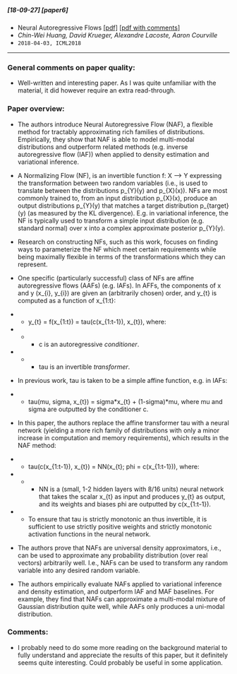 ##### [18-09-27] [paper6]
- Neural Autoregressive Flows [[pdf]](https://arxiv.org/abs/1804.00779) [[pdf with comments]](https://github.com/fregu856/papers/blob/master/commented_pdfs/Neural%20Autoregressive%20Flows_.pdf)
- *Chin-Wei Huang, David Krueger, Alexandre Lacoste, Aaron Courville*
- `2018-04-03, ICML2018`

****

### General comments on paper quality:
- Well-written and interesting paper. As I was quite unfamiliar with the material, it did however require an extra read-through.

### Paper overview:
- The authors introduce Neural Autoregressive Flow (NAF), a flexible method for tractably approximating rich families of distributions. Empirically, they show that NAF is able to model multi-modal distributions and outperform related methods (e.g. inverse autoregressive flow (IAF)) when applied to density estimation and variational inference.

- A Normalizing Flow (NF), is an invertible function f: X --> Y expressing the transformation between two random variables (i.e., is used to translate between the distributions p_{Y}(y) and p_{X}(x)). NFs are most commonly trained to, from an input distribution p_{X}(x), produce an output distributions p_{Y}(y) that matches a target distribution p_{target}(y) (as measured by the KL divergence). E.g. in variational inference, the NF is typically used to transform a simple input distribution (e.g. standard normal) over x into a complex approximate posterior p_{Y}(y).

- Research on constructing NFs, such as this work, focuses on finding ways to parameterize the NF which meet certain requirements while being maximally flexible in terms of the transformations which they can represent.

- One specific (particularly successful) class of NFs are affine autoregressive flows (AAFs) (e.g. IAFs). In AFFs, the components of x and y (x_{i}, y_{i}) are given an (arbitrarily chosen) order, and y_{t} is computed as a function of x_{1:t}:
- - y_{t} = f(x_{1:t}) = tau(c(x_{1:t-1}), x_{t}), where:
- - - c is an autoregressive *conditioner*.
- - - tau is an invertible *transformer*.

- In previous work, tau is taken to be a simple affine function, e.g. in IAFs:
- - tau(mu, sigma, x_{t}) = sigma*x_{t} + (1-sigma)*mu, where mu and sigma are outputted by the conditioner c.

- In this paper, the authors replace the affine transformer tau with a neural network (yielding a more rich family of distributions with only a minor increase in computation and memory requirements), which results in the NAF method:
- - tau(c(x_{1:t-1}), x_{t}) = NN(x_{t}; phi = c(x_{1:t-1})), where:
- - - NN is a (small, 1-2 hidden layers with 8/16 units) neural network that takes the scalar x_{t} as input and produces y_{t} as output, and its weights and biases phi are outputted by c(x_{1:t-1}).
- - To ensure that tau is strictly monotonic an thus invertible, it is sufficient to use strictly positive weights and strictly monotonic activation functions in the neural network.

- The authors prove that NAFs are universal density approximators, i.e., can be used to approximate any probability distribution (over real vectors) arbitrarily well. I.e., NAFs can be used to transform any random variable into any desired random variable.

- The authors empirically evaluate NAFs applied to variational inference and density estimation, and outperform IAF and MAF baselines. For example, they find that NAFs can approximate a multi-modal mixture of Gaussian distribution quite well, while AAFs only produces a uni-modal distribution.

### Comments:
- I probably need to do some more reading on the background material to fully understand and appreciate the results of this paper, but it definitely seems quite interesting. Could probably be useful in some application.
